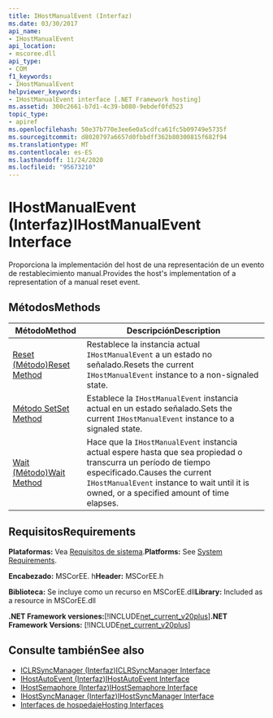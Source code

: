 ```yaml
---
title: IHostManualEvent (Interfaz)
ms.date: 03/30/2017
api_name:
- IHostManualEvent
api_location:
- mscoree.dll
api_type:
- COM
f1_keywords:
- IHostManualEvent
helpviewer_keywords:
- IHostManualEvent interface [.NET Framework hosting]
ms.assetid: 300c2661-b7d1-4c39-b080-9ebdef0fd523
topic_type:
- apiref
ms.openlocfilehash: 50e37b770e3ee6e0a5cdfca61fc5b09749e5735f
ms.sourcegitcommit: d8020797a6657d0fbbdff362b80300815f682f94
ms.translationtype: MT
ms.contentlocale: es-ES
ms.lasthandoff: 11/24/2020
ms.locfileid: "95673210"
---
```

# <a name="ihostmanualevent-interface"></a><span data-ttu-id="c2c05-102">IHostManualEvent (Interfaz)</span><span class="sxs-lookup"><span data-stu-id="c2c05-102">IHostManualEvent Interface</span></span>

<span data-ttu-id="c2c05-103">Proporciona la implementación del host de una representación de un evento de restablecimiento manual.</span><span class="sxs-lookup"><span data-stu-id="c2c05-103">Provides the host's implementation of a representation of a manual reset event.</span></span>  
  
## <a name="methods"></a><span data-ttu-id="c2c05-104">Métodos</span><span class="sxs-lookup"><span data-stu-id="c2c05-104">Methods</span></span>  
  
|<span data-ttu-id="c2c05-105">Método</span><span class="sxs-lookup"><span data-stu-id="c2c05-105">Method</span></span>|<span data-ttu-id="c2c05-106">Descripción</span><span class="sxs-lookup"><span data-stu-id="c2c05-106">Description</span></span>|  
|------------|-----------------|  
|[<span data-ttu-id="c2c05-107">Reset (Método)</span><span class="sxs-lookup"><span data-stu-id="c2c05-107">Reset Method</span></span>](ihostmanualevent-reset-method.md)|<span data-ttu-id="c2c05-108">Restablece la instancia actual `IHostManualEvent` a un estado no señalado.</span><span class="sxs-lookup"><span data-stu-id="c2c05-108">Resets the current `IHostManualEvent` instance to a non-signaled state.</span></span>|  
|[<span data-ttu-id="c2c05-109">Método Set</span><span class="sxs-lookup"><span data-stu-id="c2c05-109">Set Method</span></span>](ihostmanualevent-set-method.md)|<span data-ttu-id="c2c05-110">Establece la `IHostManualEvent` instancia actual en un estado señalado.</span><span class="sxs-lookup"><span data-stu-id="c2c05-110">Sets the current `IHostManualEvent` instance to a signaled state.</span></span>|  
|[<span data-ttu-id="c2c05-111">Wait (Método)</span><span class="sxs-lookup"><span data-stu-id="c2c05-111">Wait Method</span></span>](ihostmanualevent-wait-method.md)|<span data-ttu-id="c2c05-112">Hace que la `IHostManualEvent` instancia actual espere hasta que sea propiedad o transcurra un período de tiempo especificado.</span><span class="sxs-lookup"><span data-stu-id="c2c05-112">Causes the current `IHostManualEvent` instance to wait until it is owned, or a specified amount of time elapses.</span></span>|  
  
## <a name="requirements"></a><span data-ttu-id="c2c05-113">Requisitos</span><span class="sxs-lookup"><span data-stu-id="c2c05-113">Requirements</span></span>  

 <span data-ttu-id="c2c05-114">**Plataformas:** Vea [Requisitos de sistema](../../get-started/system-requirements.md).</span><span class="sxs-lookup"><span data-stu-id="c2c05-114">**Platforms:** See [System Requirements](../../get-started/system-requirements.md).</span></span>  
  
 <span data-ttu-id="c2c05-115">**Encabezado:** MSCorEE. h</span><span class="sxs-lookup"><span data-stu-id="c2c05-115">**Header:** MSCorEE.h</span></span>  
  
 <span data-ttu-id="c2c05-116">**Biblioteca:** Se incluye como un recurso en MSCorEE.dll</span><span class="sxs-lookup"><span data-stu-id="c2c05-116">**Library:** Included as a resource in MSCorEE.dll</span></span>  
  
 <span data-ttu-id="c2c05-117">**.NET Framework versiones:**[!INCLUDE[net_current_v20plus](../../../../includes/net-current-v20plus-md.md)]</span><span class="sxs-lookup"><span data-stu-id="c2c05-117">**.NET Framework Versions:** [!INCLUDE[net_current_v20plus](../../../../includes/net-current-v20plus-md.md)]</span></span>  
  
## <a name="see-also"></a><span data-ttu-id="c2c05-118">Consulte también</span><span class="sxs-lookup"><span data-stu-id="c2c05-118">See also</span></span>

- [<span data-ttu-id="c2c05-119">ICLRSyncManager (Interfaz)</span><span class="sxs-lookup"><span data-stu-id="c2c05-119">ICLRSyncManager Interface</span></span>](iclrsyncmanager-interface.md)
- [<span data-ttu-id="c2c05-120">IHostAutoEvent (Interfaz)</span><span class="sxs-lookup"><span data-stu-id="c2c05-120">IHostAutoEvent Interface</span></span>](ihostautoevent-interface.md)
- [<span data-ttu-id="c2c05-121">IHostSemaphore (Interfaz)</span><span class="sxs-lookup"><span data-stu-id="c2c05-121">IHostSemaphore Interface</span></span>](ihostsemaphore-interface.md)
- [<span data-ttu-id="c2c05-122">IHostSyncManager (Interfaz)</span><span class="sxs-lookup"><span data-stu-id="c2c05-122">IHostSyncManager Interface</span></span>](ihostsyncmanager-interface.md)
- [<span data-ttu-id="c2c05-123">Interfaces de hospedaje</span><span class="sxs-lookup"><span data-stu-id="c2c05-123">Hosting Interfaces</span></span>](hosting-interfaces.md)
